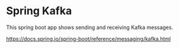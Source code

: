 # Spring Kafka

This spring boot app shows sending and receiving Kafka messages.

https://docs.spring.io/spring-boot/reference/messaging/kafka.html